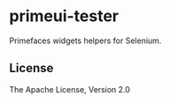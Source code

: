 # primeui-tester
Primefaces widgets helpers for Selenium.

## License
The Apache License, Version 2.0